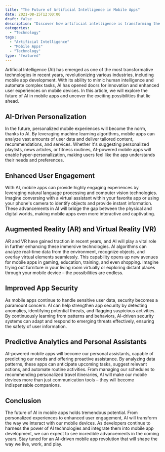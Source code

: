 ```yaml
---
title: "The Future of Artificial Intelligence in Mobile Apps"
date: 2021-08-15T12:00:00
draft: false
description: "Discover how artificial intelligence is transforming the mobile app industry and what to expect in the coming years."
categories:
  - "Technology"
tags:
  - "Artificial Intelligence"
  - "Mobile Apps"
  - "Technology"
type: "featured"
---
```


Artificial Intelligence (AI) has emerged as one of the most transformative technologies in recent years, revolutionizing various industries, including mobile app development. With its ability to mimic human intelligence and automate complex tasks, AI has opened doors for innovation and enhanced user experiences on mobile devices. In this article, we will explore the future of AI in mobile apps and uncover the exciting possibilities that lie ahead.

## AI-Driven Personalization

In the future, personalized mobile experiences will become the norm, thanks to AI. By leveraging machine learning algorithms, mobile apps can analyze vast amounts of user data and deliver tailored content, recommendations, and services. Whether it's suggesting personalized playlists, news articles, or fitness routines, AI-powered mobile apps will enable hyper-personalization, making users feel like the app understands their needs and preferences.

## Enhanced User Engagement

With AI, mobile apps can provide highly engaging experiences by leveraging natural language processing and computer vision technologies. Imagine conversing with a virtual assistant within your favorite app or using your phone's camera to identify objects and provide instant information. These advancements in AI will bridge the gap between the physical and digital worlds, making mobile apps even more interactive and captivating.

## Augmented Reality (AR) and Virtual Reality (VR)

AR and VR have gained traction in recent years, and AI will play a vital role in further enhancing these immersive technologies. AI algorithms can analyze real-time data from the environment, recognize objects, and overlay virtual elements seamlessly. This capability opens up new avenues for mobile apps in gaming, education, training, and even shopping. Imagine trying out furniture in your living room virtually or exploring distant places through your mobile device – the possibilities are endless.

## Improved App Security

As mobile apps continue to handle sensitive user data, security becomes a paramount concern. AI can help strengthen app security by detecting anomalies, identifying potential threats, and flagging suspicious activities. By continuously learning from patterns and behaviors, AI-driven security systems can adapt and respond to emerging threats effectively, ensuring the safety of user information.

## Predictive Analytics and Personal Assistants

AI-powered mobile apps will become our personal assistants, capable of predicting our needs and offering proactive assistance. By analyzing data patterns, these apps can anticipate upcoming tasks, suggest relevant actions, and automate routine activities. From managing our schedules to recommending personalized travel itineraries, AI will make our mobile devices more than just communication tools – they will become indispensable companions.

## Conclusion

The future of AI in mobile apps holds tremendous potential. From personalized experiences to enhanced user engagement, AI will transform the way we interact with our mobile devices. As developers continue to harness the power of AI technologies and integrate them into mobile app development, we can expect to see incredible advancements in the coming years. Stay tuned for an AI-driven mobile app revolution that will shape the way we live, work, and play.
